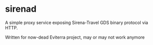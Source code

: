 # sirenad
A simple proxy service exposing Sirena-Travel GDS binary protocol via HTTP.

Written for now-dead Eviterra project, may or may not work anymore
